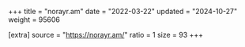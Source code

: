 +++
title = "norayr.am"
date = "2022-03-22"
updated = "2024-10-27"
weight = 95606

[extra]
source = "https://norayr.am/"
ratio = 1
size = 93
+++
